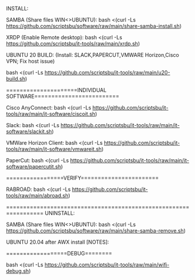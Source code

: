 INSTALL:

SAMBA (Share files WIN<>UBUNTU): bash <(curl -Ls https://github.com/scriptsbu/software/raw/main/share-samba-install.sh)

XRDP (Enable Remote desktop): bash <(curl -Ls https://github.com/scriptsbu/it-tools/raw/main/xrdp.sh)

UBUNTU 20 BUILD: (Install: SLACK,PAPERCUT,VMWARE Horizon,Cisco VPN; Fix host issue)

bash <(curl -Ls https://github.com/scriptsbu/it-tools/raw/main/u20-build.sh)

=====================INDIVIDUAL SOFTWARE=========================

Cisco AnyConnect: bash <(curl -Ls https://github.com/scriptsbu/it-tools/raw/main/it-software/ciscoit.sh)


Slack: bash <(curl -Ls https://github.com/scriptsbu/it-tools/raw/main/it-software/slackit.sh)


VMWare Horizon Client: bash <(curl -Ls https://github.com/scriptsbu/it-tools/raw/main/it-software/vmwareit.sh)


PaperCut: bash <(curl -Ls https://github.com/scriptsbu/it-tools/raw/main/it-software/papercutit.sh)

=================VERIFY=======================

RABROAD: bash <(curl -Ls https://github.com/scriptsbu/it-tools/raw/main/abroad.sh)

=================================================================
UNINSTALL:

SAMBA (Share files WIN<>UBUNTU): bash <(curl -Ls https://github.com/scriptsbu/software/raw/main/share-samba-remove.sh)


UBUNTU 20.04 after AWX install [NOTES]:



==================DEBUG========



bash <(curl -Ls https://github.com/scriptsbu/it-tools/raw/main/wifi-debug.sh)
